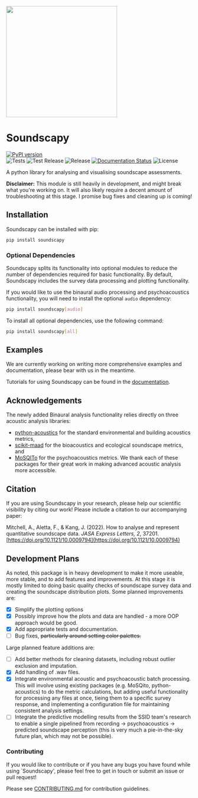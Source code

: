 <img src="https://raw.githubusercontent.com/MitchellAcoustics/Soundscapy/main/docs/img/LightLogo.png" width="300">

# Soundscapy

[![PyPI version](https://badge.fury.io/py/soundscapy.svg)](https://badge.fury.io/py/soundscapy)  
![Tests](https://github.com/MitchellAcoustics/Soundscapy/actions/workflows/ci.yml/badge.svg)
![Test Release](https://github.com/MitchellAcoustics/Soundscapy/actions/workflows/test-release.yml/badge.svg)
![Release](https://github.com/MitchellAcoustics/Soundscapy/actions/workflows/release.yml/badge.svg)
[![Documentation Status](https://readthedocs.org/projects/soundscapy/badge/?version=latest)](https://soundscapy.readthedocs.io/en/latest/?badge=latest)
![License](https://img.shields.io/github/license/MitchellAcoustics/Soundscapy)

A python library for analysing and visualising soundscape assessments.

**Disclaimer:** This module is still heavily in development, and might break what you're working on. It will also likely require a decent amount of troubleshooting at this stage. I promise bug fixes and cleaning up is coming!

## Installation

Soundscapy can be installed with pip:

```bash
pip install soundscapy
```

### Optional Dependencies

Soundscapy splits its functionality into optional modules to reduce the number of dependencies required for basic functionality. By default, Soundscapy includes the survey data processing and plotting functionality.

If you would like to use the binaural audio processing and psychoacoustics functionality, you will need to install the optional `audio` dependency:

```bash
pip install soundscapy[audio]
```

To install all optional dependencies, use the following command:

```bash
pip install soundscapy[all]
```



## Examples

We are currently working on writing more comprehensive examples and documentation, please bear with us in the meantime.

Tutorials for using Soundscapy can be found in the [documentation](https://soundscapy.readthedocs.io/en/latest/).

## Acknowledgements

The newly added Binaural analysis functionality relies directly on three acoustic analysis libraries:

* [python-acoustics](https://github.com/python-acoustics/python-acoustics) for the standard environmental and building acoustics metrics,
* [scikit-maad](https://github.com/scikit-maad/scikit-maad) for the bioacoustics and ecological soundscape metrics, and
* [MoSQITo](https://github.com/Eomys/MoSQITo) for the psychoacoustics metrics. We thank each of these packages for their great work in making advanced acoustic analysis more accessible.

## Citation

If you are using Soundscapy in your research, please help our scientific visibility by citing our work! Please include a citation to our accompanying paper:

Mitchell, A., Aletta, F., & Kang, J. (2022). How to analyse and represent quantitative soundscape data. *JASA Express Letters, 2*, 37201. [https://doi.org/10.1121/10.0009794](https://doi.org/10.1121/10.0009794)

<!---
Bibtex:
```
@Article{Mitchell2022How,
  author         = {Mitchell, Andrew and Aletta, Francesco and Kang, Jian},
  journal        = {JASA Express Letters},
  title          = {How to analyse and represent quantitative soundscape data},
  year           = {2022},
  number         = {3},
  pages          = {037201},
  volume         = {2},
  doi            = {10.1121/10.0009794},
  eprint         = {https://doi.org/10.1121/10.0009794},
}

```
--->

## Development Plans

As noted, this package is in heavy development to make it more useable, more stable, and to add features and improvements. At this stage it is mostly limited to doing basic quality checks of soundscape survey data and creating the soundscape distribution plots. Some planned improvements are:

* [x] Simplify the plotting options
* [x] Possibly improve how the plots and data are handled - a more OOP approach would be good.
* [x] Add appropriate tests and documentation.
* [ ] Bug fixes, ~~particularly around setting color palettes.~~

Large planned feature additions are:

* [ ] Add better methods for cleaning datasets, including robust outlier exclusion and imputation.
* [x] Add handling of .wav files.
* [x] Integrate environmental acoustic and psychoacoustic batch processing. This will involve using existing packages (e.g. MoSQito, python-acoustics) to do the metric calculations, but adding useful functionality for processing any files at once, tieing them to a specific survey response, and implementing a configuration file for maintaining consistent analysis settings.
* [ ] Integrate the predictive modelling results from the SSID team's research to enable a single pipelined from recording -> psychoacoustics -> predicted soundscape perception (this is very much a pie-in-the-sky future plan, which may not be possible).

### Contributing

If you would like to contribute or if you have any bugs you have found while using `Soundscapy', please feel free to get in touch or submit an issue or pull request!

Please see [CONTRIBUTING.md](CONTRIBUTING.md) for contribution guidelines.
